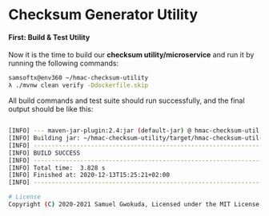 # Checksum Generator Utility

#### First: Build & Test Utility
Now it is the time to build our **checksum utility/microservice** and run it by running the following commands:

```bash
samsoftx@env360 ~/hmac-checksum-utility 
λ ./mvnw clean verify -Ddockerfile.skip
```

All build commands and test suite should run successfully, and the final output should be like this:

```bash

[INFO] --- maven-jar-plugin:2.4:jar (default-jar) @ hmac-checksum-util ---
[INFO] Building jar: ~/hmac-checksum-utility/target/hmac-checksum-util-1.0.2-SNAPSHOT.jar
[INFO] ------------------------------------------------------------------------
[INFO] BUILD SUCCESS
[INFO] ------------------------------------------------------------------------
[INFO] Total time:  3.828 s
[INFO] Finished at: 2020-12-13T15:25:21+02:00
[INFO] ------------------------------------------------------------------------

# License
Copyright (C) 2020-2021 Samuel Gwokuda, Licensed under the MIT License.